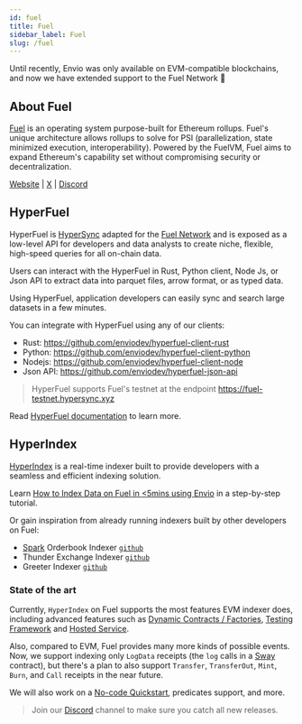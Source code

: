 ```yaml
---
id: fuel
title: Fuel
sidebar_label: Fuel
slug: /fuel
---
```


Until recently, Envio was only available on EVM-compatible blockchains, and now we have extended support to the Fuel Network 🙌

## About Fuel

[Fuel](https://fuel.network/) is an operating system purpose-built for Ethereum rollups. Fuel's unique architecture allows rollups to solve for PSI (parallelization, state minimized execution, interoperability). Powered by the FuelVM, Fuel aims to expand Ethereum's capability set without compromising security or decentralization.

[Website](https://fuel.network/) | [X](https://twitter.com/fuel_network?lang=en) | [Discord](https://discord.com/invite/xfpK4Pe)

## HyperFuel

HyperFuel is [HyperSync](/docs/HyperSync/overview) adapted for the [Fuel Network](https://fuel.network/) and is exposed as a low-level API for developers and data analysts to create niche, flexible, high-speed queries for all on-chain data.

Users can interact with the HyperFuel in Rust, Python client, Node Js, or Json API to extract data into parquet files, arrow format, or as typed data.

Using HyperFuel, application developers can easily sync and search large datasets in a few minutes.

You can integrate with HyperFuel using any of our clients:

- Rust: https://github.com/enviodev/hyperfuel-client-rust
- Python: https://github.com/enviodev/hyperfuel-client-python
- Nodejs: https://github.com/enviodev/hyperfuel-client-node
- Json API: https://github.com/enviodev/hyperfuel-json-api

> HyperFuel supports Fuel's testnet at the endpoint https://fuel-testnet.hypersync.xyz

Read [HyperFuel documentation](/docs/HyperSync/hyperfuel) to learn more.

## HyperIndex

[HyperIndex](../overview.md) is a real-time indexer built to provide developers with a seamless and efficient indexing solution.

Learn [How to Index Data on Fuel in \<5mins using Envio](../Tutorials/tutorial-indexing-fuel.md) in a step-by-step tutorial.

Or gain inspiration from already running indexers built by other developers on Fuel:

- [Spark](https://sprk.fi/) Orderbook Indexer [`github`](https://github.com/compolabs/spark-envio-indexer)
- Thunder Exchange Indexer [`github`](https://github.com/enviodev/fuel-thunder-exchange)
- Greeter Indexer [`github`](https://github.com/enviodev/fuel-greeter)

### State of the art

Currently, `HyperIndex` on Fuel supports the most features EVM indexer does, including advanced features such as [Dynamic Contracts / Factories](../Advanced/dynamic-contracts.md), [Testing Framework](/docs/HyperIndex/testing) and [Hosted Service](../Hosted_Service/hosted-service.md).

Also, compared to EVM, Fuel provides many more kinds of possible events. Now, we support indexing only `LogData` receipts (the `log` calls in a [Sway](https://docs.fuel.network/docs/sway/) contract), but there's a plan to also support `Transfer`, `TransferOut`, `Mint`, `Burn`, and `Call` receipts in the near future.

We will also work on a [No-code Quickstart](/docs/HyperIndex/contract-import), predicates support, and more.

> Join our [Discord](https://discord.com/invite/gt7yEUZKeB) channel to make sure you catch all new releases.
